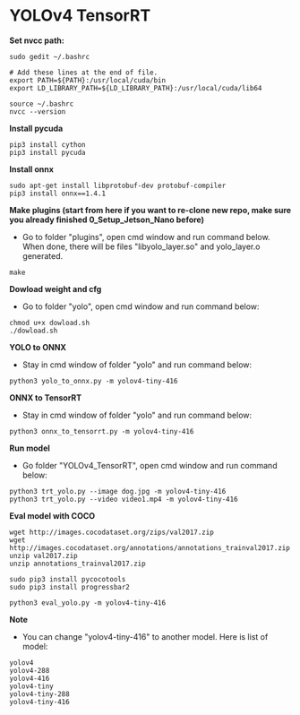 # YOLOv4 TensorRT


**Set nvcc path:**
```
sudo gedit ~/.bashrc
```
```
# Add these lines at the end of file.
export PATH=${PATH}:/usr/local/cuda/bin
export LD_LIBRARY_PATH=${LD_LIBRARY_PATH}:/usr/local/cuda/lib64
```
```
source ~/.bashrc
nvcc --version
```
**Install pycuda**
```
pip3 install cython
pip3 install pycuda
```
**Install onnx**
```
sudo apt-get install libprotobuf-dev protobuf-compiler
pip3 install onnx==1.4.1
```
**Make plugins (start from here if you want to re-clone new repo, make sure you already finished 0_Setup_Jetson_Nano before)**
- Go to folder "plugins", open cmd window and run command below. When done, there will be files "libyolo_layer.so" and yolo_layer.o generated.
```
make
```
**Dowload weight and cfg**
- Go to folder "yolo", open cmd window and run command below:
```
chmod u+x dowload.sh
./dowload.sh
```
**YOLO to ONNX**
- Stay in cmd window of folder "yolo" and run command below:
```
python3 yolo_to_onnx.py -m yolov4-tiny-416
```
**ONNX to TensorRT**
- Stay in cmd window of folder "yolo" and run command below:
```
python3 onnx_to_tensorrt.py -m yolov4-tiny-416
```
**Run model**
- Go folder "YOLOv4_TensorRT", open cmd window and run command below:
```
python3 trt_yolo.py --image dog.jpg -m yolov4-tiny-416
python3 trt_yolo.py --video video1.mp4 -m yolov4-tiny-416
```
**Eval model with COCO**
```
wget http://images.cocodataset.org/zips/val2017.zip
wget http://images.cocodataset.org/annotations/annotations_trainval2017.zip
unzip val2017.zip
unzip annotations_trainval2017.zip
```
```
sudo pip3 install pycocotools
sudo pip3 install progressbar2
```
```
python3 eval_yolo.py -m yolov4-tiny-416
```
**Note**
- You can change "yolov4-tiny-416" to another model. Here is list of model:
```
yolov4
yolov4-288
yolov4-416
yolov4-tiny
yolov4-tiny-288
yolov4-tiny-416
```
